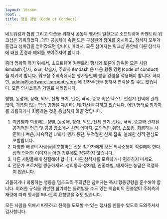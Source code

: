 ```yaml
---
layout: lesson
root: .
title: 행동 강령 (Code of Conduct)
---
```


네트워킹과 협업 그리고 학습을 위해서 공동체 행사의 일환으로 소프트웨어 카펜트리 워크샵은 기획되었다. 과학 공동체에 속한 모든 구성원의 참여를 중시하고, 참석자 모두가 즐겁고 성취감을 얻어갔으면 합니다.  따라서, 모든 참여자는 워크샵 동안에 다른 참석자에 대한 존경과 예의를 보여주셔야 합니다.  

좀더 명확히 하기 위해서, 소프트웨어 카펜트리 행사와 토론에 참여한 모든 사람 &mdash 강사, 조교, 학습자, 주최자 &mdash 은 다음 행동 강령(code of conduct)을 지켜야 합니다. 워크샵 주최측에서는 행사동안에 행동 강령을 적용해야 합니다.
하지만, admin@software-carpentry.org 에 전자우편을 통해서 연락을 할 수도 있습니다. 모든 의사소통은 기밀로 처리됩니다.  

성별, 동성애, 장애, 외모, 신체 크기, 인종, 국적, 종교 혹은 텍스트 편집기 선택에 관계없이, 괴롭힘 없는 학습 경험을 제공하는데 최선을 다하고 있습니다.
어떤 형태로 참가자를 괴롭히거나 희롱하는 것을 용납하지 않을 것입니다.  

1. 괴롭힘과 희롱에는 성별, 동성애, 장애, 외모, 신체 크기, 인종, 국적, 종교와 관계된 공격적인 언급 및 공공 장소에서 성적 이미지, 고의적인 위협, 스토킹, 희롱하는 사진이나 녹음, 지속적인 대화나 행사 중단, 부적절한 신체 접촉, 불쾌한 성적 관심도 포함합니다.  
2. 다양한 배경의 사람들을 포함하는 전문 참가자에게 모든 의사소통이 적절해야 한다. 성적 언어와 이미지는 어떤 경우에도 적절하지 않습니다.  
3. 다른 사람들에게 친절해야 합니다. 다른 참석자를 모욕하거나 폄하하지 마세요.  
4. 전문가 프로처럼 행동하세요. 성희롱과 성차별, 인종차별, 배제하는 농담은 적절하지 않습니다.  

괴롭히거나 희롱하는 행동을 멈추도록 주의받은 참여자는 즉시 행동강령을 준수해야 합니다. 이러한 규칙을 위반한 참가자는 돌려받을 수도 있는 학습비의 환불없이 주최측의 재량에 따라 행사를 떠나도록 요청받을 수도 있습니다.

모든 사람을 위해서 따뜻하고 친목을 도모할 수 있는 행사를 만들수 있도록 도와주셔서 감사합니다.